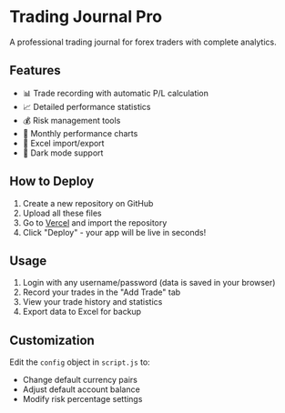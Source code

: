 # Trading Journal Pro

A professional trading journal for forex traders with complete analytics.

## Features

- 📊 Trade recording with automatic P/L calculation
- 📈 Detailed performance statistics
- 💰 Risk management tools
- 📅 Monthly performance charts
- 📁 Excel import/export
- 🌙 Dark mode support

## How to Deploy

1. Create a new repository on GitHub
2. Upload all these files
3. Go to [Vercel](https://vercel.com) and import the repository
4. Click "Deploy" - your app will be live in seconds!

## Usage

1. Login with any username/password (data is saved in your browser)
2. Record your trades in the "Add Trade" tab
3. View your trade history and statistics
4. Export data to Excel for backup

## Customization

Edit the `config` object in `script.js` to:
- Change default currency pairs
- Adjust default account balance
- Modify risk percentage settings
